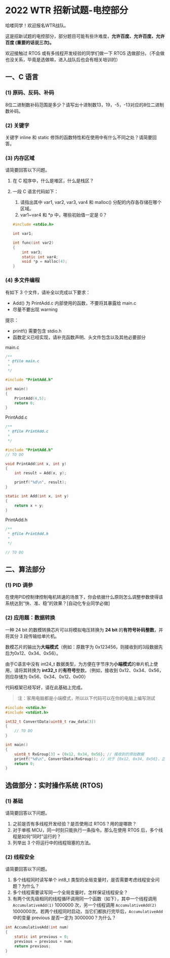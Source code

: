 # 2022 WTR 招新试题-电控部分

哈喽同学！欢迎报名WTR战队。

这是招新试题的电控部分，部分题目可能有些许难度，**允许百度、允许百度、允许百度 (重要的话说三次)。**

欢迎接触过 RTOS 或有多线程开发经验的同学们做一下 RTOS 选做部分。（不会做也没关系，毕竟是选做嘛，进入战队后也会有相关培训的）

## 一、C 语言

### (1) 原码、反码、补码

8位二进制数补码范围是多少？请写出十进制数13，19，-5，-13对应的8位二进制数补码。

### (2) 关键字

关键字 inline 和 static 修饰的函数特性和在使用中有什么不同之处？请简要回答。

### (3) 内存区域

请简要回答以下问题。

1. 在 C 程序中，什么是堆区，什么是栈区？
2. 一段 C 语言代码如下：

   1. 请指出其中 var1, var2, var3, var4 和 malloc() 分配的内存各存储在哪个区域。
   2. var1~var4 和 *p 中，哪些初始值一定是 0？

   ```c
   #include <stdio.h>

   int var1;

   int func(int var2)
   {
       int var3;
       static int var4;
       void *p = malloc(4);
   }
   ```

### (4) 多文件编程

有如下 3 个文件，请补全以完成以下要求：

- Add() 为 PrintAdd.c 内部使用的函数，不要将其暴露给 main.c
- 尽量不要出现 warning

提示：

- printf() 需要包含 stdio.h
- 函数定义已经实现，请补充函数声明、头文件包含以及其他必要部分

main.c

```c
/**
 * @file main.c
 * 
 */

#include "PrintAdd.h"

int main()
{
    PrintAdd(4,5);
    return 0;
}

```

PrintAdd.c

```c
/**
 * @file PrintAdd.c
 * 
 */

#include "PrintAdd.h"
// TO DO

void PrintAdd(int x, int y)
{
    int result = Add(x, y);

    printf("%d\n", result);
}

static int Add(int x, int y)
{
    return x + y;
}

```

PrintAdd.h

```c
/**
 * @file PrintAdd.h
 * 
 */

// TO DO

```

## 二、算法部分

### (1) PID 调参

在使用PID控制律控制电机转速的场景下，你会依据什么原则怎么调整参数使得该系统达到“快、准、稳”的效果？[自动化专业同学必做]

### (2) 应用题：数据转换

一种 24 bit 的数模转换芯片可以将模拟电压转换为 **24 bit** 的**有符号补码整数**，并将其分 3 段传输给单片机。

数模芯片的输出为**大端模式**（例如：原数字为 0x123456，则接收到的3段数据先后为0x12、0x34、0x56）。

由于C语言中没有 int24_t 数据类型，为方便在字节序为**小端模式**的单片机上使用，请将其转换为 **int32_t** 的**有符号**整数。（例如，接收到 0x12、0x34、0x56，则应存储为 0x56、0x34、0x12、0x00）

代码框架已经写好，请在此基础上完成。

> 注：家用电脑都是小端模式，所以以下代码可以在你的电脑上编写测试

```c
#include <stdio.h>
#include <stdint.h>

int32_t ConvertData(uint8_t raw_data[3])
{
    // TO DO
}

int main()
{
    uint8_t RxGroup[3] = {0x12, 0x34, 0x56}; // 接收到的原始数据
    printf("%d\n", ConvertData(RxGroup)); // 对于 {0x12, 0x34, 0x56}，正确结果应为 1193046
    return 0;
}

```

## 选做部分：实时操作系统 (RTOS)

### (1) 基础

请简要回答以下问题。

1. 之前是否有多线程开发经验？是否使用过 RTOS？用的是哪款？
2. 对于单核 MCU，同一时刻只能执行一条指令。那么在使用 RTOS 后，多个线程是如何“同时”运行的？
3. 列举出 3 个将运行中的线程阻塞的方法。

### (2) 线程安全

请简要回答以下问题。

1. 多个线程同时读写单个 int8_t 类型的全局变量时，是否需要考虑线程安全问题？为什么？
2. 多个线程需要读写同一个全局变量时，怎样保证线程安全？
3. 有两个优先级相同的线程循环调用同一个函数（如下），其中一个线程调用 `AccumulativeAdd(1)` 1000000 次，另一个线程调用 `AccumulativeAdd(2)` 1000000次。若两个线程同时启动，当它们都执行完毕后，`AccumulativeAdd` 中的变量 previous 是否一定为 3000000？为什么？

```c
int AccumulativeAdd(int num)
{
    static int previous = 0;
    previous = previous + num;
    return previous;
}
```
